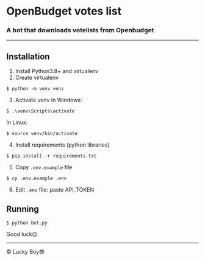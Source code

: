 # OpenBudget votes list

### A bot that downloads votelists from Openbudget

<hr>

## Installation
1) Install Python3.8+ and virtualenv
2) Create virtualenv
```shell
$ python -m venv venv
```
3) Activate venv
In Windows:
```shell
$ .\venv\Scripts\activate
```
In Linux:
```shell
$ source venv/bin/activate
```
4) Install requirements (python libraries)
```shell
$ pip install -r requirements.txt
```
5) Copy `.env.example` file
```shell
$ cp .env.example .env
```
6) Edit `.env` file: paste API_TOKEN

## Running
```shell
$ python bot.py
```

Good luck😊
<hr>

&copy; Lucky Boy😎